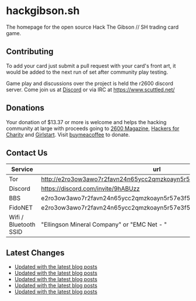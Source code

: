 # hackgibson.sh
The homepage for the open source Hack The Gibson // SH trading card game.


## Contributing

To add your card just submit a pull request with your card's front art, it would be added to the next run of set after community play testing.

Game play and discussions over the project is held the r2600 discord server. Come join us at [Discord](https://discord.com/invite/9hABUzz) or via IRC at https://www.scuttled.net/


## Donations

Your donation of $13.37 or more is welcome and helps the hacking community at large with proceeds going to [2600 Magazine](https://2600.com/), [Hackers for Charity](https://hackersforcharity.org) and [Girlstart](https://girlstart.org).  Visit [buymeacoffee](https://www.buymeacoffee.com/hackgibson.sh) to donate.


## Contact Us

Service | url
-|-
Tor | http://e2ro3ow3awo7r2favn24n65ycc2qmzkoayn5r57e3f56nvjwdcgg32ad.onion
Discord | https://discord.com/invite/9hABUzz
BBS | e2ro3ow3awo7r2favn24n65ycc2qmzkoayn5r57e3f56nvjwdcgg32ad.onion:23
FidoNET | e2ro3ow3awo7r2favn24n65ycc2qmzkoayn5r57e3f56nvjwdcgg32ad.onion:24554
Wifi / Bluetooth SSID | "Ellingson Mineral Company" or "EMC Net - <fidonet address>"

## Latest Changes
<!-- BLOG-POST-LIST:START -->
- [Updated with the latest blog posts](https://github.com/DFW2600/hackgibson.sh/commit/65bf3b3311a2278ebd9e7fbdd60f40a249a23658)
- [Updated with the latest blog posts](https://github.com/DFW2600/hackgibson.sh/commit/1dbc78e2f83ca7d96ef7662bbf3ed46572f7c2c4)
- [Updated with the latest blog posts](https://github.com/DFW2600/hackgibson.sh/commit/e60d7efd0cb71de3234d4a86414a18dc7ced2d58)
- [Updated with the latest blog posts](https://github.com/DFW2600/hackgibson.sh/commit/52c0b5a6f5e07b3a01c1ffe81193ec1a73c85cee)
- [Updated with the latest blog posts](https://github.com/DFW2600/hackgibson.sh/commit/bb736196412f011df34e77b329c7b1ae2aa3f1ff)
<!-- BLOG-POST-LIST:END -->
